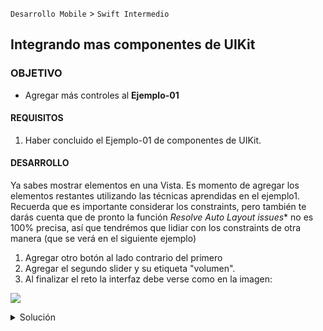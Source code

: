  `Desarrollo Mobile` > `Swift Intermedio` 
​	
## Integrando mas componentes de UIKit

### OBJETIVO 

- Agregar más controles al **Ejemplo-01**

#### REQUISITOS 

1. Haber concluido el Ejemplo-01 de componentes de UIKit.

#### DESARROLLO

Ya sabes mostrar elementos en una Vista. Es momento de agregar los elementos restantes utilizando las técnicas aprendidas en el ejemplo1. Recuerda que es importante considerar los constraints, pero también te darás cuenta que de pronto la función *Resolve Auto Layout issues** no es 100% precisa, así que tendrémos que lidiar con los constraints de otra manera (que se verá en el siguiente ejemplo)

1. Agregar otro botón al lado contrario del primero
2. Agregar el segundo slider y su etiqueta "volumen". 
3. Al finalizar el reto la interfaz debe verse como en la imagen:

![](0.png)

<details>
        <summary>Solución</summary>
<p> 


```
Arrastra y coloca los objetos como sabes hacerlo, configura las properties necesarias para que se muestren correctamente los titulos y tamaños, y para resolver el tema de las constraints, Asegurate de no tener seleccionado ningún objeto y luego utiliza el botón <b>Resolve Auto Layout issues</b> pero eligiendo la opción <i>Reset to suggested constraints</i>, del segundo grupo de opciones, como se vé en la siguiente figura:
```

<img src="1.png">

</p>

</details>